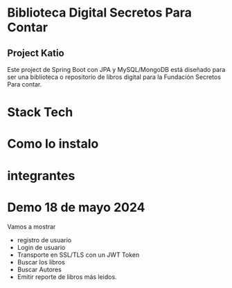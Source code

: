 # Biblioteca Digital Secretos Para Contar

## Project Katio

Este project de Spring Boot con JPA y MySQL/MongoDB está diseñado para ser una biblioteca o repositorio de libros digital para la Fundación Secretos Para contar.

# Stack Tech

# Como lo instalo

# integrantes

# Demo 18 de mayo 2024
Vamos a mostrar
- registro de usuario
- Login de usuario
- Transporte en SSL/TLS con un JWT Token
- Buscar los libros
- Buscar Autores
- Emitir reporte de libros más leidos.